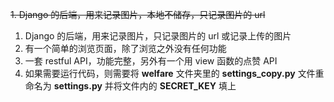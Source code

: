 ~~1. Django 的后端，用来记录图片，本地不储存，只记录图片的 url~~

1. Django 的后端，用来记录图片，只记录图片的 url 或记录上传的图片
2. 有一个简单的浏览页面，除了浏览之外没有任何功能
3. 一套 restful API，功能完整，另外有一个用 view 函数的点赞 API
4. 如果需要运行代码，则需要将 **welfare** 文件夹里的 **settings_copy.py** 文件重命名为 **settings.py** 并将文件内的 **SECRET_KEY** 填上

